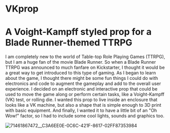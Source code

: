 # VKprop
# A Voight-Kampff styled prop for a Blade Runner-themed TTRPG

I am completely new to the world of Table-top Role Playing Games (TTRPG), but I am a huge fan of the movie Blade Runner. So when a Blade Runner TTRPG was announced to much fanfare on Kickstarter, I thought it would be a great way to get introduced to this type of gaming. As I began to learn about the game, I thought there might be some fun things I could do with electronics and code to augment the gameplay and add to the overall user experience. I decided on an electronic and interactive prop that could be used to move the game along or perform certain tasks, like a Voight-Kampff (VK) test, or rolling die. I wanted this prop to live inside an enclosure that looks like a VK machine, but also a shape that is simple enough to 3D print with basic equipment. And finally, I wanted it to have a little bit of an "Oh Wow!" factor, so I had to include some cool lights, sounds and graphics too.

![71461867472__C3A6EE0E-0C6C-421F-8617-02FF87353984](https://github.com/TechDocN/VKprop/assets/130190014/b265b4bc-3af8-457b-b3c2-dfc09468581b)
